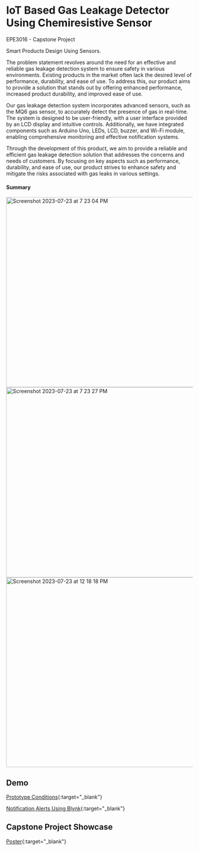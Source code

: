 # IoT Based Gas Leakage Detector Using Chemiresistive Sensor

EPE3016 - Capstone Project

Smart Products Design Using Sensors.  

The problem statement revolves around the need for an effective and reliable gas leakage detection system to ensure safety in various environments. Existing products in the market often lack the desired level of performance, durability, and ease of use. To address this, our product aims to provide a solution that stands out by offering enhanced performance, increased product durability, and improved ease of use.

Our gas leakage detection system incorporates advanced sensors, such as the MQ6 gas sensor, to accurately detect the presence of gas in real-time. The system is designed to be user-friendly, with a user interface provided by an LCD display and intuitive controls. Additionally, we have integrated components such as Arduino Uno, LEDs, LCD, buzzer, and Wi-Fi module, enabling comprehensive monitoring and effective notification systems.

Through the development of this product, we aim to provide a reliable and efficient gas leakage detection solution that addresses the concerns and needs of customers. By focusing on key aspects such as performance, durability, and ease of use, our product strives to enhance safety and mitigate the risks associated with gas leaks in various settings.

#### Summary 
<img width="513" alt="Screenshot 2023-07-23 at 7 23 04 PM" src="https://github.com/zakizndn/Capstone_Project/assets/117178074/dfec4568-76b7-4b66-a507-20cb7283588a">

<img width="513" alt="Screenshot 2023-07-23 at 7 23 27 PM" src="https://github.com/zakizndn/Capstone_Project/assets/117178074/0c364e22-8c3c-467e-bbc8-d1a730c59c25">

<img width="512" alt="Screenshot 2023-07-23 at 12 18 18 PM" src="https://github.com/zakizndn/Capstone_Project/assets/117178074/3c42a42d-53ba-4c7c-b374-ec699cba554d">

## Demo
[Prototype Conditions](https://www.youtube.com/watch?v=Q_Y4aVkScIs){:target="_blank"}

[Notification Alerts Using Blynk](https://www.youtube.com/watch?v=CxGI0Fob8W8){:target="_blank"}

## Capstone Project Showcase
[Poster](https://github.com/zakizndn/Capstone_Project/files/12137983/Poster.pdf){:target="_blank"}

